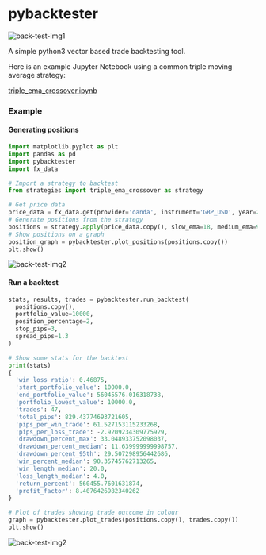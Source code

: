 # pybacktester

![back-test-img1](../master/img/back_tester.jpg?raw=true)

A simple python3 vector based trade backtesting tool.

Here is an example Jupyter Notebook using a common triple moving average strategy:

[triple_ema_crossover.ipynb](triple_ema_crossover.ipynb)

### Example

#### Generating positions

```python
import matplotlib.pyplot as plt
import pandas as pd
import pybacktester
import fx_data

# Import a strategy to backtest
from strategies import triple_ema_crossover as strategy

# Get price data
price_data = fx_data.get(provider='oanda', instrument='GBP_USD', year=2011, month=1, time_group='60min')
# Generate positions from the strategy
positions = strategy.apply(price_data.copy(), slow_ema=18, medium_ema=9, fast_ema=4)
# Show positions on a graph
position_graph = pybacktester.plot_positions(positions.copy())
plt.show()
```

![back-test-img2](../master/img/position_plot.png?raw=true)


#### Run a backtest

```python
stats, results, trades = pybacktester.run_backtest(
  positions.copy(),
  portfolio_value=10000,
  position_percentage=2,
  stop_pips=3,
  spread_pips=1.3
)

# Show some stats for the backtest
print(stats)
{
  'win_loss_ratio': 0.46875,
  'start_portfolio_value': 10000.0,
  'end_portfolio_value': 56045576.016318738,
  'portfolio_lowest_value': 10000.0,
  'trades': 47,
  'total_pips': 829.43774693721605,
  'pips_per_win_trade': 61.527153115233268,
  'pips_per_loss_trade': -2.9209234309775929,
  'drawdown_percent_max': 33.048933752098037,
  'drawdown_percent_median': 11.639999999998757,
  'drawdown_percent_95th': 29.507298956442686,
  'win_percent_median': 90.35745762713265,
  'win_length_median': 20.0,
  'loss_length_median': 4.0,
  'return_percent': 560455.7601631874,
  'profit_factor': 8.4076426982340262
}

# Plot of trades showing trade outcome in colour
graph = pybacktester.plot_trades(positions.copy(), trades.copy())
plt.show()
```

![back-test-img2](../master/img/trade_plot.png?raw=true)
